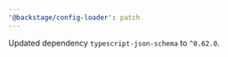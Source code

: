 ```yaml
---
'@backstage/config-loader': patch
---
```


Updated dependency `typescript-json-schema` to `^0.62.0`.

